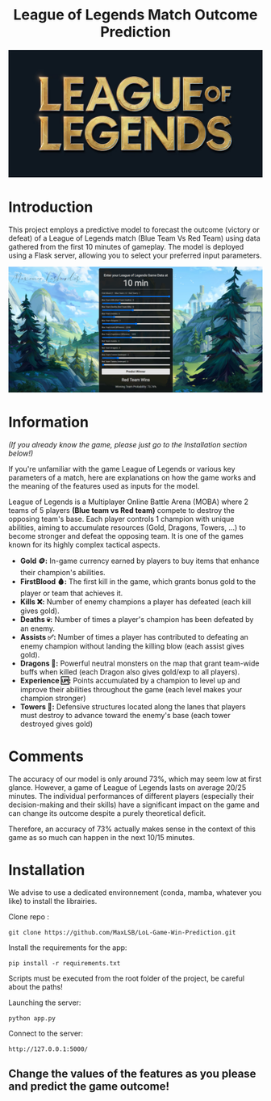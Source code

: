 <div align="center">
  <h1>League of Legends Match Outcome Prediction</h1>
  <img src="images/lol_logo.png" alt="LoL Logo" width="600"/>
</div>

# Introduction

This project employs a predictive model to forecast the outcome (victory or defeat) of a League of Legends match (Blue Team Vs Red Team) using data gathered from the first 10 minutes of gameplay. The model is deployed using a Flask server, allowing you to select your preferred input parameters.

<div align="center">
  <img src="images/interface.png" alt="Interface" width="600"/>
</div>

# Information
_(If you already know the game, please just go to the Installation section below!)_

If you're unfamiliar with the game League of Legends or various key parameters of a match, here are explanations on how the game works and the meaning of the features used as inputs for the model.

League of Legends is a Multiplayer Online Battle Arena (MOBA) where 2 teams of 5 players **(Blue team vs Red team)** compete to destroy the opposing team's base. Each player controls 1 champion with unique abilities, aiming to accumulate resources (Gold, Dragons, Towers, ...) to become stronger and defeat the opposing team. It is one of the games known for its highly complex tactical aspects.

- **Gold 🪙:** In-game currency earned by players to buy items that enhance their champion's abilities.
- **FirstBlood 🩸:** The first kill in the game, which grants bonus gold to the player or team that achieves it.
- **Kills ❌:** Number of enemy champions a player has defeated (each kill gives gold).
- **Deaths 💀:** Number of times a player's champion has been defeated by an enemy.
- **Assists ✅:** Number of times a player has contributed to defeating an enemy champion without landing the killing blow (each assist gives gold).
- **Dragons 🐉:** Powerful neutral monsters on the map that grant team-wide buffs when killed (each Dragon also gives gold/exp to all players).
- **Experience 🆙:** Points accumulated by a champion to level up and improve their abilities throughout the game (each level makes your champion stronger)
- **Towers 🗿:** Defensive structures located along the lanes that players must destroy to advance toward the enemy's base (each tower destroyed gives gold)

# Comments

The accuracy of our model is only around 73%, which may seem low at first glance. However, a game of League of Legends lasts on average 20/25 minutes. The individual performances of different players (especially their decision-making and their skills) have a significant impact on the game and can change its outcome despite a purely theoretical deficit.

Therefore, an accuracy of 73% actually makes sense in the context of this game as so much can happen in the next 10/15 minutes.

# Installation

We advise to use a dedicated environnement (conda, mamba, whatever you like) to install the librairies.

Clone repo :
```
git clone https://github.com/MaxLSB/LoL-Game-Win-Prediction.git
```

Install the requirements for the app:
```
pip install -r requirements.txt
```

Scripts must be executed from the root folder of the project, be careful about the paths!

Launching the server:
```
python app.py
```

Connect to the server:
```
http://127.0.0.1:5000/
```
<h2> Change the values of the features as you please and predict the game outcome! </h2>
